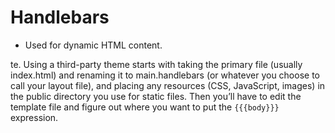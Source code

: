 # Handlebars
* Used for dynamic HTML content.

te. Using a third-party theme starts with
taking the primary file (usually index.html) and renaming it to main.handlebars (or
whatever you choose to call your layout file), and placing any resources (CSS, JavaScript,
images) in the public directory you use for static files. Then you’ll have to edit the
template file and figure out where you want to put the ```{{{body}}}``` expression.